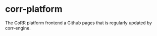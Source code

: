 # corr-platform
The CoRR platform frontend a Github pages that is regularly updated by corr-engine.
